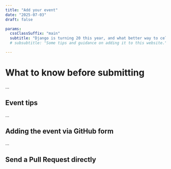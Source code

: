 ```yaml
---
title: "Add your event"
date: "2025-07-03"
draft: false

params:
  cssClassSuffix: "main"
  subtitle: "Django is turning 20 this year, and what better way to celebrate it than to bring your local or online community together for an event!? Here are some ideas + an online form to make it easy to get started."
  # subsubtitle: "Some tips and guidance on adding it to this website."

---
```


# What to know before submitting

...

## Event tips

...

## Adding the event via GitHub form

...

## Send a Pull Request directly

